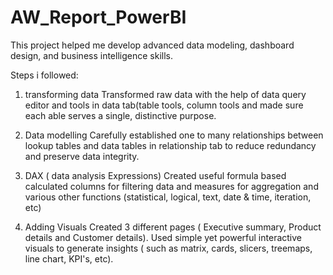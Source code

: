 # AW_Report_PowerBI
This project helped me develop advanced data modeling, dashboard design, and business intelligence skills.

Steps i followed:
1. transforming data
 Transformed raw data with the help of data query editor and tools in data tab(table tools, column tools and made sure each able serves a single, distinctive purpose.
 
2. Data modelling 
 Carefully established one to many relationships between lookup tables and data tables in relationship tab to reduce redundancy and preserve data integrity.

3. DAX ( data analysis Expressions)
  Created useful formula based calculated columns for filtering data and measures for aggregation and various other functions (statistical, logical, text, date & time, iteration, etc)

4. Adding Visuals
 Created 3 different pages ( Executive summary, Product details and Customer details).
 Used simple yet powerful interactive visuals to generate insights ( such as matrix, cards, slicers, treemaps, line chart, KPI's, etc).
